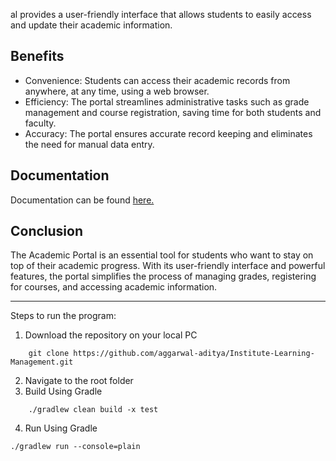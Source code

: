 al provides a user-friendly interface that allows students to easily access and update their academic information.

Benefits
--------

-   Convenience: Students can access their academic records from anywhere, at any time, using a web browser.
-   Efficiency: The portal streamlines administrative tasks such as grade management and course registration, saving time for both students and faculty.
-   Accuracy: The portal ensures accurate record keeping and eliminates the need for manual data entry.


Documentation
--------
Documentation can be found [here.](https://aggarwal-aditya.github.io/Institute-Learning-Management/JavaDoc/)

Conclusion
----------

The Academic Portal is an essential tool for students who want to stay on top of their academic progress. With its user-friendly interface and powerful features, the portal simplifies the process of managing grades, registering for courses, and accessing academic information.

-----

Steps to run the program:

1. Download the repository on your local PC

```
    git clone https://github.com/aggarwal-aditya/Institute-Learning-Management.git
   ```
   
2. Navigate to the root folder
3. Build Using Gradle
```
    ./gradlew clean build -x test
   ```
   
4. Run Using Gradle
```
./gradlew run --console=plain
```



